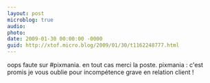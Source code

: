 ```yaml
---
layout: post
microblog: true
audio: 
photo: 
date: 2009-01-30 00:00:00 -0000
guid: http://xtof.micro.blog/2009/01/30/t1162248777.html
---
```

oops faute sur #pixmania. en tout cas merci la poste. pixmania : c'est promis je vous oublie pour incompétence grave en relation client !
